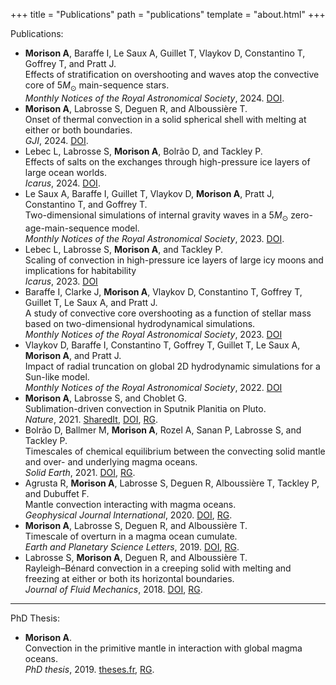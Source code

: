 +++
title = "Publications"
path = "publications"
template = "about.html"
+++

Publications:

- **Morison A**, Baraffe I, Le Saux A, Guillet T, Vlaykov D, Constantino T, Goffrey T, and Pratt J.\
  Effects of stratification on overshooting and waves atop the convective core of $5 M_\odot$ main-sequence stars.\
  _Monthly Notices of the Royal Astronomical Society_, 2024.
  [DOI](https://doi.org/10.1093/mnras/stae1678).
- **Morison A**, Labrosse S, Deguen R, and Alboussière T.\
  Onset of thermal convection in a solid spherical shell with melting at either or both boundaries.\
  _GJI_, 2024.
  [DOI](https://doi.org/10.1093/gji/ggae208).
- Lebec L, Labrosse S, **Morison A**, Bolrão D, and Tackley P. \
  Effects of salts on the exchanges through high-pressure ice layers of large ocean worlds.\
  _Icarus_, 2024.
  [DOI](https://doi.org/10.1016/j.icarus.2024.115966).
- Le Saux A, Baraffe I, Guillet T, Vlaykov D, **Morison A**, Pratt J, Constantino T, and Goffrey T.\
  Two-dimensional simulations of internal gravity waves in a $5 M_\odot$ zero-age-main-sequence model.\
  _Monthly Notices of the Royal Astronomical Society_, 2023.
  [DOI](https://doi.org/10.1093/mnras/stad1067).
- Lebec L, Labrosse S, **Morison A**, and Tackley P.\
  Scaling of convection in high-pressure ice layers of large icy moons and implications for habitability\
  _Icarus_, 2023.
  [DOI](https://doi.org/10.1016/j.icarus.2023.115494)
- Baraffe I, Clarke J, **Morison A**, Vlaykov D, Constantino T, Goffrey T, Guillet T, Le Saux A, and Pratt J.\
  A study of convective core overshooting as a function of stellar mass based on two-dimensional hydrodynamical simulations.\
  _Monthly Notices of the Royal Astronomical Society_, 2023.
  [DOI](https://doi.org/10.1093/mnras/stad009)
- Vlaykov D, Baraffe I, Constantino T, Goffrey T, Guillet T, Le Saux A, **Morison A**, and Pratt J.\
  Impact of radial truncation on global 2D hydrodynamic simulations for a Sun-like model.\
  _Monthly Notices of the Royal Astronomical Society_, 2022.
  [DOI](https://doi.org/10.1093/mnras/stac1278)
- **Morison A**, Labrosse S, and Choblet G.\
  Sublimation-driven convection in Sputnik Planitia on Pluto.\
  _Nature_, 2021.
  [SharedIt](https://rdcu.be/cDhK6),
  [DOI](https://doi.org/10.1038/s41586-021-04095-w),
  [RG](https://www.researchgate.net/publication/357061669_Sublimation-driven_convection_in_Sputnik_Planitia_on_Pluto).
- Bolrão D,  Ballmer M, **Morison A**, Rozel A, Sanan P, Labrosse S, and
  Tackley P.\
  Timescales of chemical equilibrium between the convecting solid mantle and
  over- and underlying magma oceans.\
  _Solid Earth_, 2021.
  [DOI](https://doi.org/10.5194/se-12-421-2021),
  [RG](https://www.researchgate.net/publication/349512371_Timescales_of_chemical_equilibrium_between_the_convecting_solid_mantle_and_over-_and_underlying_magma_oceans).
- Agrusta R, **Morison A**, Labrosse S, Deguen R, Alboussière T, Tackley P, and
  Dubuffet F.\
  Mantle convection interacting with magma oceans.\
  _Geophysical Journal International_, 2020.
  [DOI](https://doi.org/10.1093/gji/ggz549),
  [RG](https://www.researchgate.net/publication/345386430_Mantle_convection_interacting_with_magma_oceans).
- **Morison A**, Labrosse S, Deguen R, and Alboussière T.\
  Timescale of overturn in a magma ocean cumulate.\
  _Earth and Planetary Science Letters_, 2019.
  [DOI](http://doi.org/10.1016/j.epsl.2019.03.037),
  [RG](https://www.researchgate.net/publication/332267856_Timescale_of_overturn_in_a_magma_ocean_cumulate).
- Labrosse S, **Morison A**, Deguen R, and Alboussière T.\
  Rayleigh–Bénard convection in a creeping solid with melting and freezing at
  either or both its horizontal boundaries.\
  _Journal of Fluid Mechanics_, 2018.
  [DOI](https://doi.org/10.1017/jfm.2018.258),
  [RG](https://www.researchgate.net/publication/324929250_Rayleigh-Benard_convection_in_a_creeping_solid_with_melting_and_freezing_at_either_or_both_its_horizontal_boundaries).

---

PhD Thesis:

- **Morison A**.\
  Convection in the primitive mantle in interaction with global magma oceans.\
  _PhD thesis_, 2019.
  [theses.fr](https://theses.fr/2019LYSEN061),
  [RG](https://www.researchgate.net/publication/339377096_Convection_in_the_primitive_mantle_in_interaction_with_global_magma_oceans).
